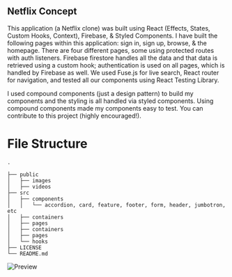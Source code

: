 ## Netflix Concept

This application (a Netflix clone) was built using React (Effects, States, Custom Hooks, Context), Firebase, & Styled Components. I have built the following pages within this application: sign in, sign up, browse, & the homepage. There are four different pages, some using protected routes with auth listeners. Firebase firestore handles all the data and that data is retrieved using a custom hook; authentication is used on all pages, which is handled by Firebase as well. We used Fuse.js for live search, React router for navigation, and tested all our components using React Testing Library.

I used compound components (just a design pattern) to build my components and the styling is all handled via styled components. Using compound components made my components easy to test. You can contribute to this project (highly encouraged!).

# File Structure
```
.

├── public
│   ├── images
│   ├── videos
├── src
│   ├── components
│   │   └── accordion, card, feature, footer, form, header, jumbotron, etc
│   ├── containers
│   ├── pages
│   ├── containers
│   ├── pages
│   └── hooks
├── LICENSE
└── README.md
```

![Preview](netflix-preview.png?raw=true)
